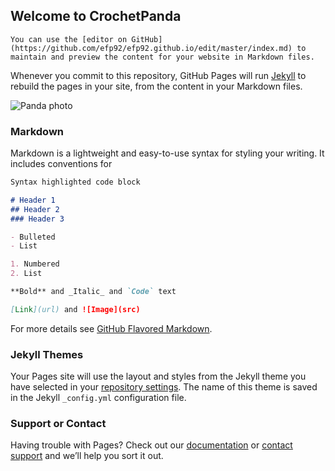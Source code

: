## Welcome to CrochetPanda

```You can use the [editor on GitHub](https://github.com/efp92/efp92.github.io/edit/master/index.md) to maintain and preview the content for your website in Markdown files.```

Whenever you commit to this repository, GitHub Pages will run [Jekyll](https://jekyllrb.com/) to rebuild the pages in your site, from the content in your Markdown files.

![Panda photo](panda.png)

### Markdown

Markdown is a lightweight and easy-to-use syntax for styling your writing. It includes conventions for

```markdown
Syntax highlighted code block

# Header 1
## Header 2
### Header 3

- Bulleted
- List

1. Numbered
2. List

**Bold** and _Italic_ and `Code` text

[Link](url) and ![Image](src)
```

For more details see [GitHub Flavored Markdown](https://guides.github.com/features/mastering-markdown/).

### Jekyll Themes

Your Pages site will use the layout and styles from the Jekyll theme you have selected in your [repository settings](https://github.com/efp92/efp92.github.io/settings). The name of this theme is saved in the Jekyll `_config.yml` configuration file.

### Support or Contact

Having trouble with Pages? Check out our [documentation](https://help.github.com/categories/github-pages-basics/) or [contact support](https://github.com/contact) and we’ll help you sort it out.
